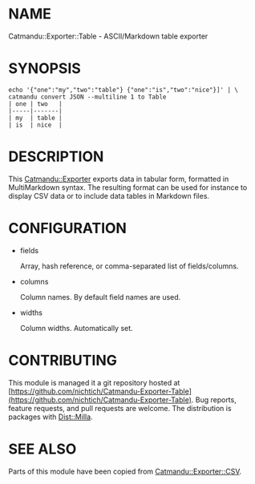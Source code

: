 # NAME

Catmandu::Exporter::Table - ASCII/Markdown table exporter

# SYNOPSIS

    echo '{"one":"my","two":"table"} {"one":"is","two":"nice"}]' | \ 
    catmandu convert JSON --multiline 1 to Table
    | one | two   |
    |-----|-------|
    | my  | table |
    | is  | nice  |

# DESCRIPTION

This [Catmandu::Exporter](https://metacpan.org/pod/Catmandu::Exporter) exports data in tabular form, formatted in
MultiMarkdown syntax. The resulting format can be used for instance to display
CSV data or to include data tables in Markdown files.

# CONFIGURATION

- fields

    Array, hash reference, or comma-separated list of fields/columns.

- columns

    Column names. By default field names are used.

- widths

    Column widths. Automatically set.

# CONTRIBUTING

This module is managed it a git repository hosted at
[https://github.com/nichtich/Catmandu-Exporter-Table](https://github.com/nichtich/Catmandu-Exporter-Table). Bug reports, feature
requests, and pull requests are welcome. The distribution is packages with
[Dist::Milla](https://metacpan.org/pod/Dist::Milla).

# SEE ALSO

Parts of this module have been copied from [Catmandu::Exporter::CSV](https://metacpan.org/pod/Catmandu::Exporter::CSV).
